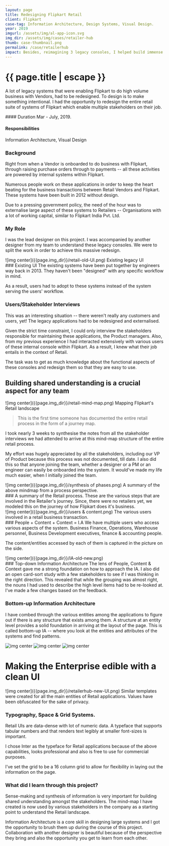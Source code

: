 ```yaml
---
layout: page
title: Redesigning Flipkart Retail
client: Flipkart
case-tag: Information Architecture, Design Systems, Visual Design.
year: 2019
imgurl: /assets/img/al-app-icon.svg
img_dir: /assets/img/cases/retailer-hub
thumb: case-thumbnail.png
permalink: /case/retailerhub
impact: Besides, reimagining 3 legacy consoles, I helped build immense shared understanding among various stakeholders through the design artefacts I've created.
---
```

<div class="overview">
<h1 class="post-title">{{ page.title | escape }}</h1>

A lot of legacy systems that were enabling Flipkart to do high volume business with Vendors, had to be redesigned. To design is to make something intentional. 
I had the opportunity to redesign the entire retail suite of systems of Flipkart which enable multiple stakeholders on their job.

<div class="row">
<div class="col">
#### Duration
Mar - July, 2019.

#### Responsibilities
Information Architecture, Visual Design

</div>
</div>
</div>

### Background
Right from when a Vendor is onboarded to do business with Flipkart, through raising purchase orders through to payments -- all these activities are powered by internal systems within Flipkart. 

Numerous people work on these applications in order to keep the heart beating for the business transactions between Retail Vendors and Flipkart. These systems have been built in 2012 without design.

Due to a pressing government policy, the need of the hour was to externalise large aspect of these systems to Retailers -- Organisations with a lot of working capital, similar to Flipkart India Pvt. Ltd.

### My Role
I was the lead designer on this project. I was accompanied by another designer from my team to understand these legacy consoles. We were to split the work in order to achieve this massive redesign.

<div class='img-section left'>
<div class='row'>
<div class='col'>
![img center]({{page.img_dir}}/retail-old-UI.png)
<span class='img-caption'> Existing legacy UI </span>
</div>
<div class='col'>
### Existing UI
The existing systems have been put together by engineers way back in 2013. They haven't been "designed" with any specific workflow in mind.

As a result, users had to adopt to these systems instead of the system serving the users' workflow.
</div>
</div>
</div>

### Users/Stakeholder Interviews
This was an interesting situation -- there weren't really any customers and users, yet! The legacy applications had to be redesigned and externalised. 

Given the strict time constraint, I could only interview the stakeholders responsible for maintaining these applications, the Product managers. Also, from my previous experience I had interacted extensively with various users of these internal console within Flipkart. As a result, I knew what their job entails in the context of Retail.

The task was to get as much knowledge about the functional aspects of these consoles and redesign them so that they are easy to use.

## Building shared understanding is a crucial aspect for any team

<div class='full-width'>
![img center]({{page.img_dir}}/retail-mind-map.png)
<span class='img-caption'>Mapping Flipkart's Retail landscape</span>
</div>

>This is the first time someone has documented the entire retail process in the form of a journey map.

I took nearly 3 weeks to synthesise the notes from all the stakeholder interviews we had attended to arrive at this mind-map structure of the entire retail process.

My effort was hugely appreciated by all the stakeholders, including our VP of Product because this process was not documented, till date. I also did this so that anyone joining the team, whether a designer or a PM or an engineer can easily be onboarded into the system. It would've made my life much easier, when I initially joined the team.

<div class='img-section left'>
<div class='row'>
<div class='col'>
![img center]({{page.img_dir}}/synthesis of phases.png)
<span class='img-caption'> A summary of the above mindmap from a process perspective.
</span>
</div>
<div class='col'>
### A summary of the Retail process.
These are the various steps that are involved in the Retailer's journey. Since, there were no retailers yet, we modeled this on the journey of how Flipkart does it's business.
</div>
</div>
</div>

<div class='img-section left'>
<div class='row'>
<div class='col'>
![img center]({{page.img_dir}}/users & content.png)
<span class='img-caption'> The various users involved in a retail business transaction.
</span>
</div>
<div class='col'>
### People + Content + Context = I.A
We have multiple users who access various aspects of the system. Business Finance, Operations, Warehouse personnel, Business Development executives, finance & accounting people.

The content/entities accessed by each of them is captured in the picture on the side.
</div>
</div>
</div>

<div class='img-section left'>
<div class='row'>
<div class='col'>
![img center]({{page.img_dir}}/IA-old-new.png)
<span class='img-caption'>  </span>
</div>
<div class='col'>
### Top-down Information Architecture
The lens of People, Content & Context gave me a strong foundation on how to approach the IA. I also did an open card-sort study with a few stakeholders to see if I was thinking in the right direction. This revealed that while the grouping was almost right, the nouns I had used to describe the high level items had to be re-looked at. I've made a few changes based on the feedback.
</div>
</div>
</div>

### Bottom-up Information Architecture
I have combed through the various entities among the applications to figure out if there is any structure that exists among them. A structure at an entity level provides a solid foundation in arriving at the layout of the page. This is called bottom-up IA -- where you look at the entities and attributes of the systems and find patterns.

![img center]({{page.img_dir}}/content-analysis.png)
![img center]({{page.img_dir}}/entity-structure.png)
![img center]({{page.img_dir}}/template.png)

# Making the Enterprise edible with a clean UI

<div class='full-width'>
![img center]({{page.img_dir}}/retailerhub-new-UI.png)
<span class='img-caption'>Similar templates were created for all the main entities of Retail applications. Values have been obfuscated for the sake of privacy.
</span>
</div>

### Typography, Space & Grid Systems.
Retail UIs are data-dense with lot of numeric data. A typeface that supports tabular numbers and that renders text legibly at smaller font-sizes is important. 

I chose Inter as the typeface for Retail applications because of the above capabilities, looks professional and also is free to use for commercial purposes.

I've set the grid to be a 16 column grid to allow for flexibility in laying out the information on the page.

### What did I learn through this project?
Sense-making and synthesis of information is very important for building shared understanding amongst the stakeholders. The mind-map I have created is now used by various stakeholders in the company as a starting point to understand the Retail landscape.

Information Architecture is a core skill in designing large systems and I got the opportunity to brush them up during the course of this project. Collaboration with another designer is beautiful because of the perspective they bring and also the opportunity you get to learn from each other.